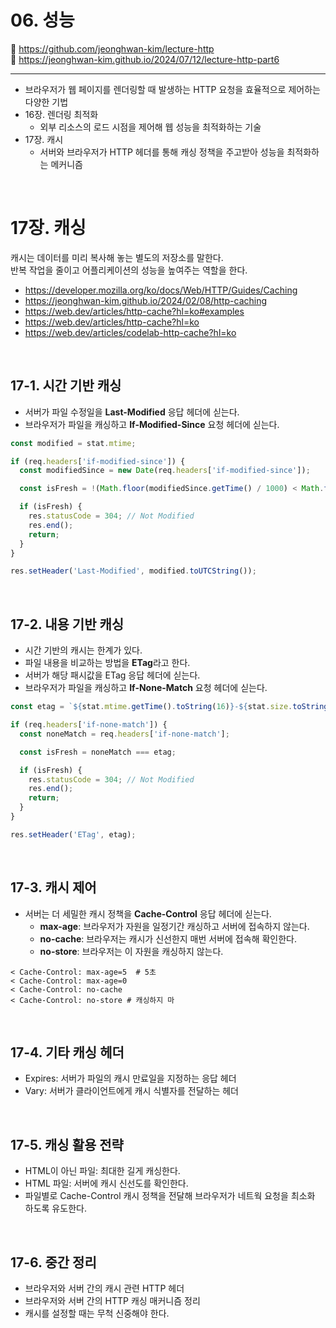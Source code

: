 # 06. 성능

🔗 https://github.com/jeonghwan-kim/lecture-http  
🔗 https://jeonghwan-kim.github.io/2024/07/12/lecture-http-part6

<hr>

- 브라우저가 웹 페이지를 렌더링할 때 발생하는 HTTP 요청을 효율적으로 제어하는 다양한 기법
- 16장. 렌더링 최적화
  - 외부 리소스의 로드 시점을 제어해 웹 성능을 최적화하는 기술
- 17장. 캐시
  - 서버와 브라우저가 HTTP 헤더를 통해 캐싱 정책을 주고받아 성능을 최적화하는 메커니즘

<br>

# 17장. 캐싱

캐시는 데이터를 미리 복사해 놓는 별도의 저장소를 말한다.  
반복 작업을 줄이고 어플리케이션의 성능을 높여주는 역할을 한다.

- https://developer.mozilla.org/ko/docs/Web/HTTP/Guides/Caching
- https://jeonghwan-kim.github.io/2024/02/08/http-caching
- https://web.dev/articles/http-cache?hl=ko#examples
- https://web.dev/articles/http-cache?hl=ko
- https://web.dev/articles/codelab-http-cache?hl=ko

<br>

## 17-1. 시간 기반 캐싱

- 서버가 파일 수정일을 **Last-Modified** 응답 헤더에 싣는다.
- 브라우저가 파일을 캐싱하고 **If-Modified-Since** 요청 헤더에 싣는다.

```javascript
const modified = stat.mtime;

if (req.headers['if-modified-since']) {
  const modifiedSince = new Date(req.headers['if-modified-since']);

  const isFresh = !(Math.floor(modifiedSince.getTime() / 1000) < Math.floor(modified.getTime() / 1000));

  if (isFresh) {
    res.statusCode = 304; // Not Modified
    res.end();
    return;
  }
}

res.setHeader('Last-Modified', modified.toUTCString());
```

<br>

## 17-2. 내용 기반 캐싱

- 시간 기반의 캐시는 한계가 있다.
- 파일 내용을 비교하는 방법을 **ETag**라고 한다.
- 서버가 해당 패시값을 ETag 응답 헤더에 싣는다.
- 브라우저가 파일을 캐싱하고 **If-None-Match** 요청 헤더에 싣는다.

```javascript
const etag = `${stat.mtime.getTime().toString(16)}-${stat.size.toString(16)}`;

if (req.headers['if-none-match']) {
  const noneMatch = req.headers['if-none-match'];

  const isFresh = noneMatch === etag;

  if (isFresh) {
    res.statusCode = 304; // Not Modified
    res.end();
    return;
  }
}

res.setHeader('ETag', etag);
```

<br>

## 17-3. 캐시 제어

- 서버는 더 세밀한 캐시 정책을 **Cache-Control** 응답 헤더에 싣는다.
  - **max-age**: 브라우저가 자원을 일정기간 캐싱하고 서버에 접속하지 않는다.
  - **no-cache**: 브라우저는 캐시가 신선한지 매번 서버에 접속해 확인한다.
  - **no-store**: 브라우저는 이 자원을 캐싱하지 않는다.

```shell
< Cache-Control: max-age=5  # 5초
< Cache-Control: max-age=0
< Cache-Control: no-cache
< Cache-Control: no-store # 캐싱하지 마
```

<br>

## 17-4. 기타 캐싱 헤더

- Expires: 서버가 파일의 캐시 만료일을 지정하는 응답 헤더
- Vary: 서버가 클라이언트에게 캐시 식별자를 전달하는 헤더

<br>

## 17-5. 캐싱 활용 전략

- HTML이 아닌 파일: 최대한 길게 캐싱한다.
- HTML 파일: 서버에 캐시 신선도를 확인한다.
- 파일별로 Cache-Control 캐시 정책을 전달해 브라우저가 네트웍 요청을 최소화 하도록 유도한다.

<br>

## 17-6. 중간 정리

- 브라우저와 서버 간의 캐시 관련 HTTP 헤더
- 브라우저와 서버 간의 HTTP 캐싱 매커니즘 정리
- 캐시를 설정할 때는 무척 신중해야 한다.
